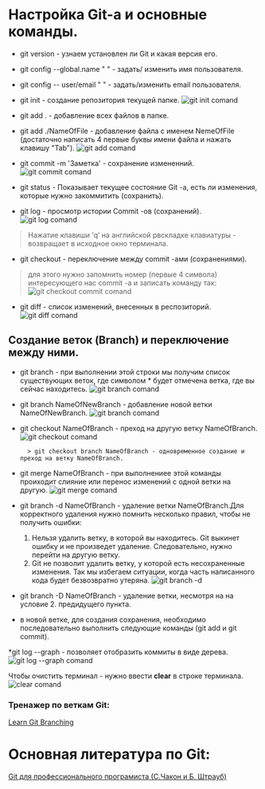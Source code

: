# Настройка Git-а и основные команды.

* git version - узнаем установлен ли Git и какая версия его.

* git config --global.name "  " - задать/ изменить имя пользователя.

* git config -- user/email "  " - задать/изменить email пользователя.
 
* git init - создание репозитория текущей папке.
![git init comand](GitInit.jpg)

* git add . - добавление всех файлов в папке.

* git add ./NameOfFile - добавление файла  с именем NemeOfFile (достаточно написать 4 первые буквы имени файла и нажать клавишу "Tab").
![git add comand](GitAdd.jpg)

* git commit -m 'Заметка' - сохранение измененний.
![git commit comand](GitCommit.jpg)

* git status - Показывает текущее состояние Git -а, есть ли изменения, которые нужно закоммитить (сохранить).

* git log - просмотр истории Commit -ов (сохранений).
![git log comand](GitLog.jpg)
> Нажатие клавиши ‘q’ на английской рвскладке клавиатуры - возвращает в исходное окно терминала.

* git checkout - переключение между commit -ами (сохранениями).
> для этого нужно запомнить номер (первые 4 символа) интересующего нас commit -а и записать команду так:
![git checkout commit comand](GitCheckoutCommit.jpg)

* git diff - список изменений, внесенных в респозиторий.
![git diff comand](GitDiff.jpg)

## Создание веток (Branch) и переключение между ними.  

* git branch - при выполнении этой строки мы получим список существующих веток, где символом * будет отмечена ветка, где вы сейчас находитесь.
![git branch comand](GitBranch.jpg)

* git branch NameOfNewBranch - добавление новой ветки NameOfNewBranch.
![git branch comand](GitBranchNB.jpg)

* git checkout NameOfBranch - преход на другую ветку NameOfBranch.
![git checkout comand](GitCheckout.jpg)

        > git checkout branch NameOfBranch - одновременное создание и преход на ветку NameOfBranch.

* git merge NameOfBranch - при выполнениее этой команды проиходит слияние или перенос изменений с одной ветки на другую.
![git merge comand](GitMerge.jpg)

* git branch -d NameOfBranch - удаление ветки NameOfBranch.Для корректного удаления нужно помнить несколько правил, чтобы не получить ошибки:
    1. Нельзя удалить ветку, в которой вы находитесь. Git выкинет ошибку и не произведет удаление. Следовательно, нужно перейти на другую ветку.
    2. Git не позволит удалить ветку, у которой есть несохраненные изменения. Так мы избегаем ситуации, когда часть написанного кода будет безвозвратно утеряна.
![git branch -d](Git-d.jpg)

* git branch -D NameOfBranch - удаление ветки, несмотря на на условие 2. предидущего пункта.

* в новой ветке, для создания сохранения, необходимо последовательно выполнить следующие команды (git add и git commit).

*git log --graph - позволяет отобразить коммиты в виде дерева.
![git log --graph comand](GitLogGraph.jpg)

Чтобы очистить терминал - нужно ввести **clear** в строке терминала.
![clear comand](Clear.jpg)
 
 ### Тренажер по веткам Git: 
 [Learn Git Branching](https://learngitbranching.js.org/?locale=ru_RU)

# Основная литература по Git:
 [Git для профессионального програмиста (С.Чакон и Б. Штрауб)](https://gbcdn.mrgcdn.ru/uploads/asset/4245110/attachment/d4eb8c232f8f2bdf4e42ba7cb49e0c50.pdf) 


